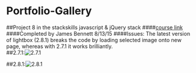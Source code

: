 # Portfolio-Gallery #
##Project 8 in the stackskills javascript &amp; jQuery stack 
####[course link](http://stackskills.com/courses/projects-in-javascript-jquery/lectures/136618)
####Completed by James Bennett 8/13/15
####Issues:
 The latest version of lightbox (2.8.1) breaks the code by loading selected image onto new page, whereas with 2.7.1 it works brilliantly.  
##2.7.1:![2.7.1](https://cloud.githubusercontent.com/assets/12467136/9255140/410edf84-419c-11e5-8fff-50ae6e70a70a.png)

##2.8.1:![2.8.1](https://cloud.githubusercontent.com/assets/12467136/9255174/780b2646-419c-11e5-9910-54284e66b4db.png)